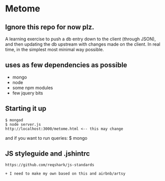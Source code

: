 # Metome

## Ignore this repo for now plz.
A learning exercise to push a db entry down to the client (through JSON), and then updating the db upstream with changes made on the client. In real time, in the simplest most minimal way possible.

## uses as few dependencies as possible
- mongo
- node
- some npm modules
- few jquery bits

## Starting it up
	$ mongod
	$ node server.js
	http://localhost:3000/metome.html <-- this may change

and if you want to run queries:
	$ mongo

## JS styleguide and .jshintrc
	https://github.com/reqshark/js-standards

	+ I need to make my own based on this and airbnb/artsy

